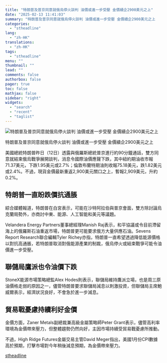 ```yaml
---
title: "特朗普及普京同意就俄烏停火談判 油價或進一步受壓 金價續企2900美元之上"
date: "2025-02-13 11:41:03"
summary: "特朗普及普京同意就俄烏停火談判 油價或進一步受壓 金價續企2900美元之上       美國..."
categories:
  - "stheadline"
lang:
  - "zh-HK"
translations:
  - "zh-HK"
tags:
  - "stheadline"
menu: ""
thumbnail: ""
lead: ""
comments: false
authorbox: false
pager: true
toc: false
mathjax: false
sidebar: "right"
widgets:
  - "search"
  - "recent"
  - "taglist"
---
```


![特朗普及普京同意就俄烏停火談判 油價或進一步受壓 金價續企2900美元之上](https://image.stheadline.com/f/680p0/0x0/100/none/750f5398dbd34b96f75432d380c83478/stheadline/inewsmedia/20250213/_2025021311332752676.jpg)

特朗普及普京同意就俄烏停火談判 油價或進一步受壓 金價續企2900美元之上




美國總統特朗普昨日（12日）透露與俄羅斯總統普京進行約90分鐘通話，雙方同意就結束俄烏戰爭展開談判，消息令國際油價應聲下跌，其中紐約期油收巿報71.37美元，下跌1.95美元或2.7%；倫敦布蘭特期油則收報75.18美元，跌1.82美元或2.4%。不過，現貨金價最新重返2,900美元關口之上，暫報2,909美元，升約0.2%。

特朗普一直盼跌價抗通脹
-----------

綜合媒體報道，特朗普在白宮表示，可能在沙特阿拉伯與普京會面，雙方除討論烏克蘭局勢外，亦商討中東、能源、人工智能和美元等議題。

Velandera Energy Partners董事總經理Manish Raj表示，和平協議或令目前滯留海上的俄羅斯石油重返市場，特朗普更可能要求俄方大量供應石油。Sevens Report Research聯合編輯Tyler Richey亦指，特朗普一直希望透過降低能源價格以對抗高通脹，若特朗普取消對俄能源產業的制裁，俄烏停火或結束戰爭可能令油價進一步受壓。

聯儲局鷹派也令油價下跌
-----------

StoneX能源市場策略總監Alex Hodes則表示，聯儲局維持鷹派立場，也是周三原油價格走弱的原因之一，儘管特朗普要求聯儲局減息以刺激投資，但聯儲局主席鮑威爾表示，經濟狀況良好，不會急於進一步減息。

貿易戰憂慮持續利好金價
-----------

金價方面，Zaner Metals副總裁兼高級金屬策略師Peter Grant表示，儘管高利率環境為金價帶來壓力，但整體趨勢仍然向好，主因市場持續受貿易戰憂慮所推動。

不過，High Ridge Futures金屬交易主管David Meger指出，美國1月份CPI數據高於預期，打擊市場對今年稍後減息預期，為金價帶來壓力。

[stheadline](https://std.stheadline.com/realtime/article/2052515/即時-財經-特朗普及普京同意就俄烏停火談判-油價或進一步受壓-金價續企2900美元之上)
